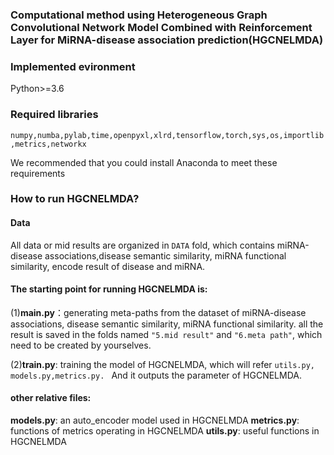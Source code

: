 ### Computational method using Heterogeneous Graph Convolutional Network Model Combined with Reinforcement Layer for MiRNA-disease association prediction(HGCNELMDA)




### Implemented evironment

Python>=3.6

### Required libraries

`numpy,numba,pylab,time,openpyxl,xlrd,tensorflow,torch,sys,os,importlib,metrics,networkx`

We recommended that you could install Anaconda to meet these requirements


### How to run HGCNELMDA? 

#### Data

All data or mid results are organized in `DATA` fold, which contains miRNA-disease associations,disease semantic similarity, miRNA functional similarity, encode result of disease and  miRNA.

#### The starting point for running HGCNELMDA is:

(1)**main.py**：generating meta-paths from the dataset of miRNA-disease associations, disease semantic similarity,  miRNA functional similarity. all the result is saved in the folds named `"5.mid result"` and `"6.meta path"`, which need to be created by yourselves.

(2)**train.py**: training the model of HGCNELMDA, which will refer `utils.py, models.py,metrics.py. `
And it outputs the parameter of HGCNELMDA.

#### other relative files:

**models.py**: an auto_encoder model used in HGCNELMDA
**metrics.py**: functions of  metrics operating in HGCNELMDA
**utils.py**: useful functions in HGCNELMDA
